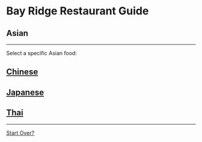 # Bay Ridge Restaurant Guide
## Asian
---
Select a specific Asian food:
## [Chinese](chinese/chinese.md)
## [Japanese](Japanese/japanese.md)
## [Thai](Thai/thai.md)
---
[Start Over?](/home.md)